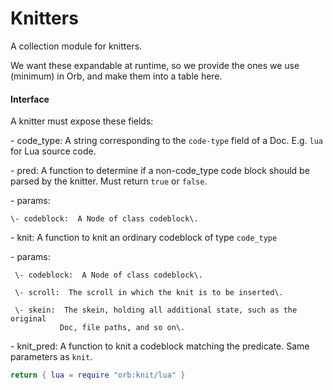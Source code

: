 # Knitters


  A collection module for knitters\.

We want these expandable at runtime, so we provide the ones we use \(minimum\)
in Orb, and make them into a table here\.


#### Interface

A knitter must expose these fields:

\- code\_type:  A string corresponding to the `code-type` field of a Doc\.
              E\.g\. `lua` for Lua source code\.

\- pred:  A function to determine if a non\-code\_type code block
         should be parsed by the knitter\.  Must return `true` or
         `false`\.

  \- params:

    \- codeblock:  A Node of class codeblock\.

\- knit:  A function to knit an ordinary codeblock of type `code_type`

   \- params:

     \- codeblock:  A Node of class codeblock\.

     \- scroll:  The scroll in which the knit is to be inserted\.

     \- skein:  The skein, holding all additional state, such as the original
               Doc, file paths, and so on\.

\- knit\_pred:  A function to knit a codeblock matching the predicate\.  Same
              parameters as `knit`\.


```lua
return { lua = require "orb:knit/lua" }
```

